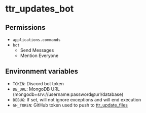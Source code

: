 # ttr_updates_bot

## Permissions

- `applications.commands`
- `bot`
  - Send Messages
  - Mention Everyone

## Environment variables
- `TOKEN`: Discord bot token
- `DB_URL`: MongoDB URL (mongodb+srv://username:password@url/database)
- `DEBUG`: If set, will not ignore exceptions and will end execution
- `GH_TOKEN`: GitHub token used to push to [ttr_update_files](https://github.com/CoocooFroggy/ttr_update_files)
